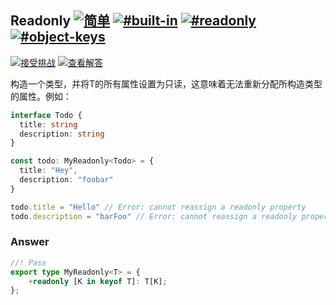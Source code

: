 ## Readonly [![简单](https://camo.githubusercontent.com/958fadc22a336a7d4920ef8195ce6b7a1eab17bb033dbee20396976cada54145/68747470733a2f2f696d672e736869656c64732e696f2f62616467652f2d2545372541452538302545352538442539352d376161643063)](https://camo.githubusercontent.com/958fadc22a336a7d4920ef8195ce6b7a1eab17bb033dbee20396976cada54145/68747470733a2f2f696d672e736869656c64732e696f2f62616467652f2d2545372541452538302545352538442539352d376161643063) [![#built-in](https://camo.githubusercontent.com/197ad2fc0776d8d62816615266b8d52a162425af4443c5e0bbdc0ee21ba5d6a2/68747470733a2f2f696d672e736869656c64732e696f2f62616467652f2d2532336275696c742d2d696e2d393939)](https://camo.githubusercontent.com/197ad2fc0776d8d62816615266b8d52a162425af4443c5e0bbdc0ee21ba5d6a2/68747470733a2f2f696d672e736869656c64732e696f2f62616467652f2d2532336275696c742d2d696e2d393939) [![#readonly](https://camo.githubusercontent.com/2eb0eda1ff2b0efbf5d30fecae5453e36b074c90113483dee05b230ffa0c7594/68747470733a2f2f696d672e736869656c64732e696f2f62616467652f2d253233726561646f6e6c792d393939)](https://camo.githubusercontent.com/2eb0eda1ff2b0efbf5d30fecae5453e36b074c90113483dee05b230ffa0c7594/68747470733a2f2f696d672e736869656c64732e696f2f62616467652f2d253233726561646f6e6c792d393939) [![#object-keys](https://camo.githubusercontent.com/56a2952deeeb386d69f14a8a6b263c2a866821f5907ee11da1840062205aecac/68747470733a2f2f696d672e736869656c64732e696f2f62616467652f2d2532336f626a6563742d2d6b6579732d393939)](https://camo.githubusercontent.com/56a2952deeeb386d69f14a8a6b263c2a866821f5907ee11da1840062205aecac/68747470733a2f2f696d672e736869656c64732e696f2f62616467652f2d2532336f626a6563742d2d6b6579732d393939)

[![接受挑战](https://camo.githubusercontent.com/aab9eb44aa9720e6c24cb65e557c175c37aed35b7e0137c1df2fcfb1113cd8d4/68747470733a2f2f696d672e736869656c64732e696f2f62616467652f2d2545362538452541352545352538462539372545362538432539312545362538382539382d3331373863363f6c6f676f3d74797065736372697074266c6f676f436f6c6f723d7768697465)](https://tsch.js.org/7/play/zh-CN) [![查看解答](https://camo.githubusercontent.com/bf011f7ac4336ea23505d0b71515fd7d12f9bb8eea9a0cb248172ee29c8b294e/68747470733a2f2f696d672e736869656c64732e696f2f62616467652f2d2545362539462541352545372539432538422545382541372541332545372541442539342d6465356137373f6c6f676f3d617765736f6d652d6c69737473266c6f676f436f6c6f723d7768697465)](https://tsch.js.org/7/solutions)

构造一个类型，并将T的所有属性设置为只读，这意味着无法重新分配所构造类型的属性。例如：

```ts
interface Todo {
  title: string
  description: string
}

const todo: MyReadonly<Todo> = {
  title: "Hey",
  description: "foobar"
}

todo.title = "Hello" // Error: cannot reassign a readonly property
todo.description = "barFoo" // Error: cannot reassign a readonly property
```

### Answer

```ts
//! Pass
export type MyReadonly<T> = {
    +readonly [K in keyof T]: T[K];
};
```


